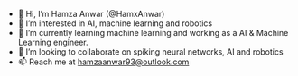 - 👋 Hi, I’m Hamza Anwar (@HamxAnwar)
- 👀 I’m interested in AI, machine learning and robotics
- 🌱 I’m currently learning machine learning and working as a AI & Machine Learning engineer.
- 💞️ I’m looking to collaborate on spiking neural networks, AI and robotics
- 📫 Reach me at hamzaanwar93@outlook.com

<!---
HamxAnwar/HamxAnwar is a ✨ special ✨ repository because its `README.md` (this file) appears on your GitHub profile.
You can click the Preview link to take a look at your changes.
--->
